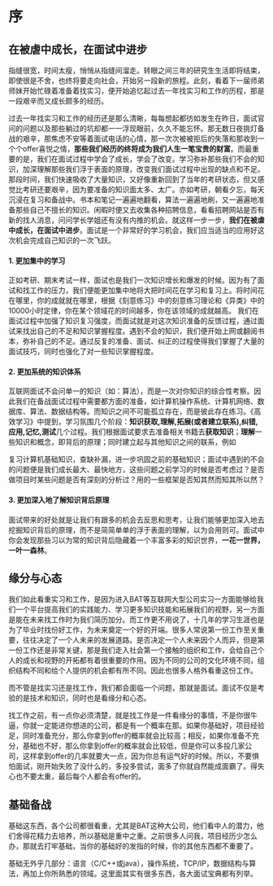 # 序

## 在被虐中成长，在面试中进步
指缝很宽，时间太瘦，悄悄从指缝间溜走。转眼之间三年的研究生生活即将结束，即使很是不舍，也终将要走向社会，开始另一段新的旅程。此刻，看着下一届师弟师妹开始忙碌着准备着找实习，便开始追忆起过去一年找实习和工作的历程，那是一段艰辛而又成长颇多的经历。

过去一年找实习和工作的经历还是那么清晰，每每想起都彷如发生在昨日，面试官问的问题以及那些躺过的坑却都一一浮现眼前，久久不能忘怀。那无数日夜挑灯备战的艰辛，那焦虑不安等着面试电话的心情，那一次次被被拒后的失落和那收到一个个offer喜悦之情，**那些我们经历的终将成为我们人生一笔宝贵的财富**。而最重要的是，我们在面试过程中学会了成长，学会了改变。学习弥补那些我们不会的知识，加深理解那些我们浮于表面的原理，改变我们面试过程中出现的缺点和不足。那段时间，我们快速吸收了大量知识，又好像重新回到了当年的考研状态，但又感觉比考研还要艰辛，因为要准备的知识面太多、太广。亦如考研，朝看夕忘，每天沉浸在复习和备战中。书本和笔记一遍遍地翻看，算法一遍遍地刷，又一遍遍地准备那些自己不擅长的知识。闲暇时便又去收集各种招聘信息，看看招聘网站是否有新的找人消息，问问学长学姐还有没有内推的机会。就这样一步一步，**我们在被虐中成长，在面试中进步**。面试是一个非常好的学习机会，我们应当适当的应用好这次机会完成自己知识的一次飞跃。

#### 1. 更加集中的学习
正如考研、期末考试一样，面试也是我们一次知识增长和爆发的时候。因为有了面试和找工作的压力，我们便能更加集中地将大把时间花在学习和复习上。将时间花在哪里，你的成就就在哪里，根据《刻意练习》中的刻意练习理论和《异类》中的10000小时定律，你在某个领域花的时间越多，你在该领域的成就越高。
我们在面试过程中加强了知识复习强度，而面试就是对这次知识准备的反馈过程，通过面试来找出自己的不足和知识掌握程度。遇到不会的知识，我们便开始上网或翻阅书本，弥补自己的不足。通过反复的准备、面试、纠正的过程使得我们掌握了大量的面试技巧，同时也强化了对一些知识掌握程度。

#### 2. 更加系统的知识体系
互联网面试不会问单一的知识（如：算法），而是一次对你知识的综合性考察。因此我们在备战面试过程中需要都方面的准备，如计算机操作系统、计算机网络、数据库、算法、数据结构等。而知识之间不可能孤立存在，而是彼此存在练习。《高效学习》中提到，学习氛围几个阶段：**知识获取,理解,拓展(或者建立联系),纠错,应用,记忆,测试**几个过程。我们根据面试要求去准备相关书籍去**获取知识**；**理解**一些知识和概念，即背后的原理；同时建立起与其他知识之间的联系，例如

复习计算机基础知识，查缺补漏，进一步巩固之前的基础知识；面试中遇到的不会的问题便是我们成长最大、最快地方，这些问题之前学习的时候是否考虑过？是否做项目时某些问题是否有深刻的分析过？用的一些框架是否知其然而知其所以然？


#### 3. 更加深入地了解知识背后原理

面试带来的好处就是让我们有跟多的机会去反思和思考，让我们能够更加深入地去挖掘知识背后的原理，而不是简简单单的浮于表面的理解，以为会用则可。面试中你会发现那些习以为常的知识背后隐藏着一个丰富多彩的知识世界，**一花一世界，一叶一森林**。


## 缘分与心态
我们如此看重实习和工作，是因为进入BAT等互联网大型公司实习一方面能够给我们一个平台提高我们的实践能力、学习更多知识技能和拓展我们的视野，另一方面是能在未来找工作时为我们简历加分。而工作更不用说了，十几年的学习生涯也是为了毕业时找份好工作，为未来奠定一个好的开端。很多人常说第一份工作至关重要，往往决定了一个人未来的发展道路。是否决定一个人未来因个人而异，但是第一份工作还是非常关键，那是我们走入社会第一个接触的组织和工作，会给自己个人的成长和视野的开拓都有着很重要的作用。因为不同的公司的文化环境不同，组织结构不同和给个人提供的机会都有所不同。因此也很多人格外看重这份工作。


而不管是找实习还是找工作，我们都会面临一个问题，那就是面试。面试不仅是考验的是技术和知识，同时也是看缘分和心态。

找工作之前，有一点你必须清楚，就是找工作是一件看缘分的事情，不是你很牛逼，你就一定能进你想进的公司，都是有一个概率在那。如果你基础好，项目经验足，同时准备充分，那么你拿到offer的概率就会比较高；相反，如果你准备不充分，基础也不好，那么你拿到offer的概率就会比较低，但是你可以多投几家公司，这样拿到offer的几率就要大一点，因为你总有运气好的时候。所以，不要惧怕面试，刚开始失败了没什么的，多投多尝试，面多了你就自然能成面霸了。得失心也不要太重，最后每个人都会有offer的。



## 基础备战

基础这东西，各个公司都很看重，尤其是BAT这种大公司，他们看中人的潜力，他们舍得花精力去培养，所以基础是重中之重。之前很多人问我，项目经历少怎么办，那就去打牢基础，当你的基础好的发指的时候，你的其他东西都不重要了。
  
基础无外乎几部分：语言（C/C++或java），操作系统，TCP/IP，数据结构与算法，再加上你所熟悉的领域。这里面其实有很多东西，各大面试宝典都有列举。
  


[](https://www.nowcoder.com/discuss/3043?type=2&order=4&pos=65&page=7)

